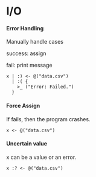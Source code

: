 # I/O

#### Error Handling

Manually handle cases&#x20;

success: assign

fail: print message

```
x | :) <- @("data.csv")
  | :( {
    >_ ("Error: Failed.")
  }
```

#### Force Assign

If fails, then the program crashes.

```
x <- @("data.csv")
```

#### Uncertain value

x can be a value or an error.&#x20;

```
x :? <- @("data.csv")
```

